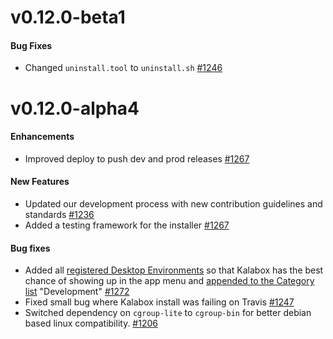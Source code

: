 v0.12.0-beta1
==================

#### Bug Fixes

* Changed `uninstall.tool` to `uninstall.sh` [#1246](https://github.com/kalabox/kalabox/issues/1246)

v0.12.0-alpha4
==================

#### Enhancements

* Improved deploy to push dev and prod releases [#1267](https://github.com/kalabox/kalabox/issues/1267)

#### New Features

* Updated our development process with new contribution guidelines and standards [#1236](https://github.com/kalabox/kalabox/issues/1236)
* Added a testing framework for the installer [#1267](https://github.com/kalabox/kalabox/issues/1267)

#### Bug fixes

* Added all [registered Desktop Environments](https://standards.freedesktop.org/menu-spec/latest/apb.html) so that Kalabox has the best chance of showing up in the app menu and [appended to the Category list](https://standards.freedesktop.org/menu-spec/latest/ar01s03.html) "Development" [#1272](https://github.com/kalabox/kalabox/issues/1272)
* Fixed small bug where Kalabox install was failing on Travis [#1247](https://github.com/kalabox/kalabox/issues/1247)
* Switched dependency on `cgroup-lite` to `cgroup-bin` for better debian based linux compatibility. [#1206](https://github.com/kalabox/kalabox/issues/1206)
